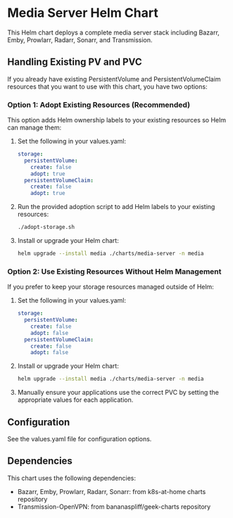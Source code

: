 # Media Server Helm Chart

This Helm chart deploys a complete media server stack including Bazarr, Emby, Prowlarr, Radarr, Sonarr, and Transmission.

## Handling Existing PV and PVC

If you already have existing PersistentVolume and PersistentVolumeClaim resources that you want to use with this chart, you have two options:

### Option 1: Adopt Existing Resources (Recommended)

This option adds Helm ownership labels to your existing resources so Helm can manage them:

1. Set the following in your values.yaml:
   ```yaml
   storage:
     persistentVolume:
       create: false
       adopt: true
     persistentVolumeClaim:
       create: false
       adopt: true
   ```

2. Run the provided adoption script to add Helm labels to your existing resources:
   ```bash
   ./adopt-storage.sh
   ```

3. Install or upgrade your Helm chart:
   ```bash
   helm upgrade --install media ./charts/media-server -n media
   ```

### Option 2: Use Existing Resources Without Helm Management

If you prefer to keep your storage resources managed outside of Helm:

1. Set the following in your values.yaml:
   ```yaml
   storage:
     persistentVolume:
       create: false
       adopt: false
     persistentVolumeClaim:
       create: false
       adopt: false
   ```

2. Install or upgrade your Helm chart:
   ```bash
   helm upgrade --install media ./charts/media-server -n media
   ```

3. Manually ensure your applications use the correct PVC by setting the appropriate values for each application.

## Configuration

See the values.yaml file for configuration options.

## Dependencies

This chart uses the following dependencies:
- Bazarr, Emby, Prowlarr, Radarr, Sonarr: from k8s-at-home charts repository
- Transmission-OpenVPN: from bananaspliff/geek-charts repository
